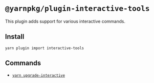# `@yarnpkg/plugin-interactive-tools`

This plugin adds support for various interactive commands.

## Install

```
yarn plugin import interactive-tools
```

## Commands

- [`yarn upgrade-interactive`](https://next.yarnpkg.com/cli/upgrade-interactive)
